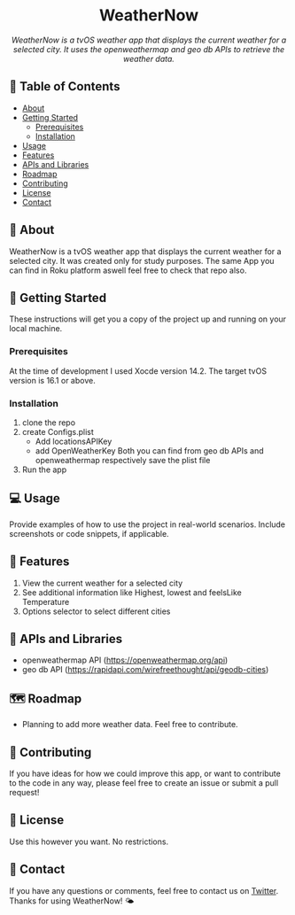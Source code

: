 <h1 align="center">WeatherNow</h1>

<p align="center">
  <i>WeatherNow is a tvOS weather app that displays the current weather for a selected city. It uses the openweathermap and geo db APIs to retrieve the weather data.</i>
</p>

## 📝 Table of Contents

- [About](#about)
- [Getting Started](#getting-started)
  - [Prerequisites](#prerequisites)
  - [Installation](#installation)
- [Usage](#usage)
- [Features](#features)
- [APIs and Libraries](#apis-and-libraries)
- [Roadmap](#roadmap)
- [Contributing](#contributing)
- [License](#license)
- [Contact](#contact)

## 🧐 About

WeatherNow is a tvOS weather app that displays the current weather for a selected city. It was created only for study purposes. The same App you can find in Roku platform aswell feel free to check that repo also.

## 🏁 Getting Started

These instructions will get you a copy of the project up and running on your local machine.

### Prerequisites

At the time of development I used Xocde version 14.2. The target tvOS version is 16.1 or above.

### Installation

1. clone the repo
2. create Configs.plist
    - Add locationsAPIKey
    - add OpenWeatherKey
    Both you can find from geo db APIs and openweathermap respectively
    save the plist file 
3. Run the app

## 💻 Usage

Provide examples of how to use the project in real-world scenarios. Include screenshots or code snippets, if applicable.

## 🌟 Features

1. View the current weather for a selected city
2. See additional information like Highest, lowest and feelsLike Temperature
3. Options selector to select different cities

## 🚀 APIs and Libraries

- openweathermap API (https://openweathermap.org/api)
- geo db API (https://rapidapi.com/wirefreethought/api/geodb-cities)

## 🗺 Roadmap

- Planning to add more weather data. Feel free to contribute.

## 🤝 Contributing

If you have ideas for how we could improve this app, or want to contribute to the code in any way, please feel free to create an issue or submit a pull request!

## 📝 License

Use this however you want. No restrictions.

## 📧 Contact

If you have any questions or comments, feel free to contact us on [Twitter](https://twitter.com/gokulp20650843). Thanks for using WeatherNow! 🌤️
